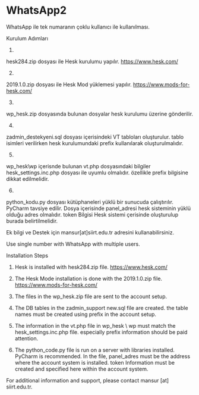 # WhatsApp2
WhatsApp ile tek numaranın çoklu kullanıcı ile kullanılması.

Kurulum Adımları

1)
hesk284.zip dosyası ile Hesk kurulumu yapılır.
https://www.hesk.com/

2)
2019.1.0.zip dosyası ile Hesk Mod yüklemesi yapılır.
https://www.mods-for-hesk.com/

3)
wp_hesk.zip dosyasında bulunan dosyalar hesk kurulumu üzerine gönderilir.


4)
zadmin_destekyeni.sql dosyası içerisindeki VT tabloları oluşturulur.
tablo isimleri verilirken hesk kurulumundaki prefix kullanılarak oluşturulmalıdır.

5)
wp_hesk\wp içerisnde bulunan vt.php dosyasındaki bilgiler hesk_settings.inc.php dosyası ile uyumlu olmalıdır.
özellikle prefix bilgisine dikkat edilmelidir.

6)
python_kodu.py dosyası kütüphaneleri yüklü bir sunucuda çalıştırılır. PyCharm tavsiye edilir.
Dosya içerisinde panel_adresi hesk sisteminin yüklü olduğu adres olmalıdır.
token Bilgisi Hesk sistemi çerisinde oluşturulup burada belirtilmelidir.


Ek bilgi ve Destek için mansur[at]siirt.edu.tr adresini kullanabilirsiniz.





Use single number with WhatsApp with multiple users.

Installation Steps 

1) Hesk is installed with hesk284.zip file. https://www.hesk.com/

2) The Hesk Mode installation is done with the 2019.1.0.zip file. https://www.mods-for-hesk.com/

3) The files in the wp_hesk.zip file are sent to the account setup.

4) The DB tables in the zadmin_support new.sql file are created. the table names must be created using prefix in the account setup.

5) The information in the vt.php file in wp_hesk \ wp must match the hesk_settings.inc.php file. especially prefix information should be paid attention.

6) The python_code.py file is run on a server with libraries installed. PyCharm is recommended. In the file, panel_adres must be the address where the account system is installed. token Information must be created and specified here within the account system.

For additional information and support, please contact mansur [at] siirt.edu.tr.
